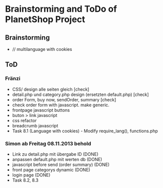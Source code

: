 # Brainstorming and ToDo of PlanetShop Project

## Brainstorming
 
  * // multilanguage with cookies 


## ToD

### Fränzi
 * CSS/ design alle seiten gleich [check]
 * detail.php und category.php design (ersetzten default.php) [check]
 * order Form, buy now, sendOrder, summary [check]
 * check order form with javascript. make generic.
 * frontpage javascript buttons
 * buton > link javascript
 * css refactor
 * breadcrumb javascript
 * Task 8.1 (Language with cookies) - Modify require_lang(), functions.php

### Simon ab Freitag 08.11.2013 behold
 *  Link zu detail.php mit übergabe ID (DONE) 
 *  anpassen default.php mit werten db (DONE)
 *  javascript before send (order summary) (DONE)
 *  front page categorys dynamic (DONE)
 *  login page (DONE)
 *  Task 8.2, 8.3
